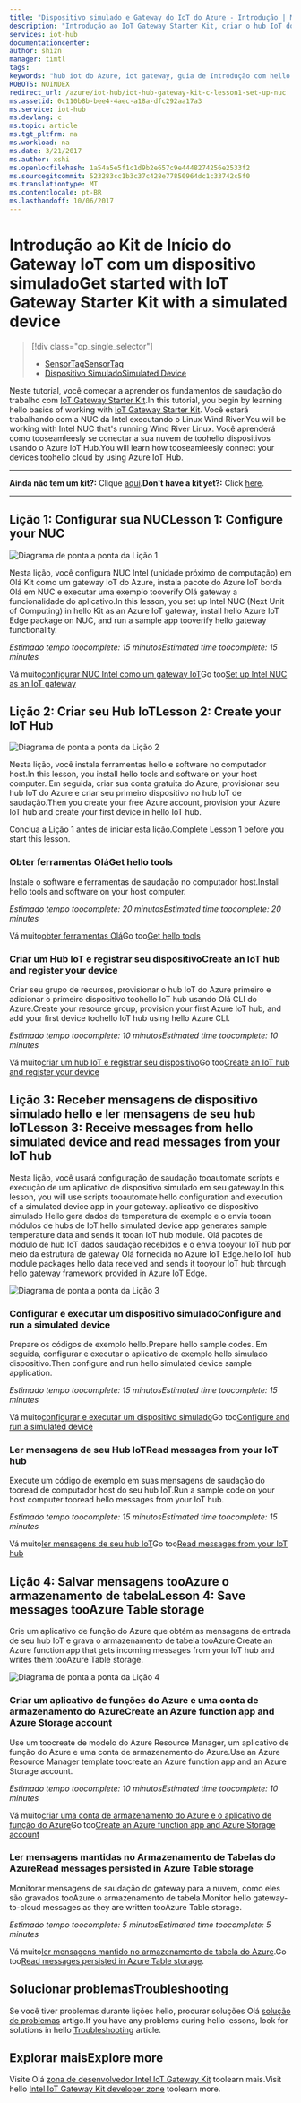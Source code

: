 ```yaml
---
title: "Dispositivo simulado e Gateway do IoT do Azure - Introdução | Microsoft Docs"
description: "Introdução ao IoT Gateway Starter Kit, criar o hub IoT do Azure e conecte Gateway toohello IoT hub"
services: iot-hub
documentationcenter: 
author: shizn
manager: timtl
tags: 
keywords: "hub iot do Azure, iot gateway, guia de Introdução com hello internet das coisas, iot toolkit"
ROBOTS: NOINDEX
redirect_url: /azure/iot-hub/iot-hub-gateway-kit-c-lesson1-set-up-nuc
ms.assetid: 0c110b8b-bee4-4aec-a18a-dfc292aa17a3
ms.service: iot-hub
ms.devlang: c
ms.topic: article
ms.tgt_pltfrm: na
ms.workload: na
ms.date: 3/21/2017
ms.author: xshi
ms.openlocfilehash: 1a54a5e5f1c1d9b2e657c9e4448274256e2533f2
ms.sourcegitcommit: 523283cc1b3c37c428e77850964dc1c33742c5f0
ms.translationtype: MT
ms.contentlocale: pt-BR
ms.lasthandoff: 10/06/2017
---
```

# <a name="get-started-with-iot-gateway-starter-kit-with-a-simulated-device"></a><span data-ttu-id="8dcbb-104">Introdução ao Kit de Início do Gateway IoT com um dispositivo simulado</span><span class="sxs-lookup"><span data-stu-id="8dcbb-104">Get started with IoT Gateway Starter Kit with a simulated device</span></span>

> [!div class="op_single_selector"]
> * [<span data-ttu-id="8dcbb-105">SensorTag</span><span class="sxs-lookup"><span data-stu-id="8dcbb-105">SensorTag</span></span>](iot-hub-gateway-kit-c-get-started.md)
> * [<span data-ttu-id="8dcbb-106">Dispositivo Simulado</span><span class="sxs-lookup"><span data-stu-id="8dcbb-106">Simulated Device</span></span>](iot-hub-gateway-kit-c-sim-get-started.md)

<span data-ttu-id="8dcbb-107">Neste tutorial, você começar a aprender os fundamentos de saudação do trabalho com [IoT Gateway Starter Kit](https://aka.ms/gateway-kit).</span><span class="sxs-lookup"><span data-stu-id="8dcbb-107">In this tutorial, you begin by learning hello basics of working with [IoT Gateway Starter Kit](https://aka.ms/gateway-kit).</span></span> <span data-ttu-id="8dcbb-108">Você estará trabalhando com a NUC da Intel executando o Linux Wind River.</span><span class="sxs-lookup"><span data-stu-id="8dcbb-108">You will be working with Intel NUC that's running Wind River Linux.</span></span> <span data-ttu-id="8dcbb-109">Você aprenderá como tooseamleesly se conectar a sua nuvem de toohello dispositivos usando o Azure IoT Hub.</span><span class="sxs-lookup"><span data-stu-id="8dcbb-109">You will learn how tooseamleesly connect your devices toohello cloud by using Azure IoT Hub.</span></span>

***
<span data-ttu-id="8dcbb-110">**Ainda não tem um kit?:** Clique [aqui](https://aka.ms/gateway-kit).</span><span class="sxs-lookup"><span data-stu-id="8dcbb-110">**Don't have a kit yet?:** Click [here](https://aka.ms/gateway-kit).</span></span>
***

## <a name="lesson-1-configure-your-nuc"></a><span data-ttu-id="8dcbb-111">Lição 1: Configurar sua NUC</span><span class="sxs-lookup"><span data-stu-id="8dcbb-111">Lesson 1: Configure your NUC</span></span>
![Diagrama de ponta a ponta da Lição 1](media/iot-hub-gateway-kit-lessons/e2e-sim-Lesson1.png)

<span data-ttu-id="8dcbb-113">Nesta lição, você configura NUC Intel (unidade próximo de computação) em Olá Kit como um gateway IoT do Azure, instala pacote do Azure IoT borda Olá em NUC e executar uma exemplo tooverify Olá gateway a funcionalidade do aplicativo.</span><span class="sxs-lookup"><span data-stu-id="8dcbb-113">In this lesson, you set up Intel NUC (Next Unit of Computing) in hello Kit as an Azure IoT gateway, install hello Azure IoT Edge package on NUC, and run a sample app tooverify hello gateway functionality.</span></span>

<span data-ttu-id="8dcbb-114">*Estimado tempo toocomplete: 15 minutos*</span><span class="sxs-lookup"><span data-stu-id="8dcbb-114">*Estimated time toocomplete: 15 minutes*</span></span>

<span data-ttu-id="8dcbb-115">Vá muito[configurar NUC Intel como um gateway IoT](iot-hub-gateway-kit-c-sim-lesson1-set-up-nuc.md)</span><span class="sxs-lookup"><span data-stu-id="8dcbb-115">Go too[Set up Intel NUC as an IoT gateway](iot-hub-gateway-kit-c-sim-lesson1-set-up-nuc.md)</span></span>

## <a name="lesson-2-create-your-iot-hub"></a><span data-ttu-id="8dcbb-116">Lição 2: Criar seu Hub IoT</span><span class="sxs-lookup"><span data-stu-id="8dcbb-116">Lesson 2: Create your IoT Hub</span></span>
![Diagrama de ponta a ponta da Lição 2](media/iot-hub-gateway-kit-lessons/e2e-sim-Lesson2.png)

<span data-ttu-id="8dcbb-118">Nesta lição, você instala ferramentas hello e software no computador host.</span><span class="sxs-lookup"><span data-stu-id="8dcbb-118">In this lesson, you install hello tools and software on your host computer.</span></span> <span data-ttu-id="8dcbb-119">Em seguida, criar sua conta gratuita do Azure, provisionar seu hub IoT do Azure e criar seu primeiro dispositivo no hub IoT de saudação.</span><span class="sxs-lookup"><span data-stu-id="8dcbb-119">Then you create your free Azure account, provision your Azure IoT hub and create your first device in hello IoT hub.</span></span>

<span data-ttu-id="8dcbb-120">Conclua a Lição 1 antes de iniciar esta lição.</span><span class="sxs-lookup"><span data-stu-id="8dcbb-120">Complete Lesson 1 before you start this lesson.</span></span>

### <a name="get-hello-tools"></a><span data-ttu-id="8dcbb-121">Obter ferramentas Olá</span><span class="sxs-lookup"><span data-stu-id="8dcbb-121">Get hello tools</span></span>
<span data-ttu-id="8dcbb-122">Instale o software e ferramentas de saudação no computador host.</span><span class="sxs-lookup"><span data-stu-id="8dcbb-122">Install hello tools and software on your host computer.</span></span>

<span data-ttu-id="8dcbb-123">*Estimado tempo toocomplete: 20 minutos*</span><span class="sxs-lookup"><span data-stu-id="8dcbb-123">*Estimated time toocomplete: 20 minutes*</span></span>

<span data-ttu-id="8dcbb-124">Vá muito[obter ferramentas Olá](iot-hub-gateway-kit-c-sim-lesson2-get-the-tools-win32.md)</span><span class="sxs-lookup"><span data-stu-id="8dcbb-124">Go too[Get hello tools](iot-hub-gateway-kit-c-sim-lesson2-get-the-tools-win32.md)</span></span>

### <a name="create-an-iot-hub-and-register-your-device"></a><span data-ttu-id="8dcbb-125">Criar um Hub IoT e registrar seu dispositivo</span><span class="sxs-lookup"><span data-stu-id="8dcbb-125">Create an IoT hub and register your device</span></span>
<span data-ttu-id="8dcbb-126">Criar seu grupo de recursos, provisionar o hub IoT do Azure primeiro e adicionar o primeiro dispositivo toohello IoT hub usando Olá CLI do Azure.</span><span class="sxs-lookup"><span data-stu-id="8dcbb-126">Create your resource group, provision your first Azure IoT hub, and add your first device toohello IoT hub using hello Azure CLI.</span></span>

<span data-ttu-id="8dcbb-127">*Estimado tempo toocomplete: 10 minutos*</span><span class="sxs-lookup"><span data-stu-id="8dcbb-127">*Estimated time toocomplete: 10 minutes*</span></span>

<span data-ttu-id="8dcbb-128">Vá muito[criar um hub IoT e registrar seu dispositivo](iot-hub-gateway-kit-c-sim-lesson2-register-device.md)</span><span class="sxs-lookup"><span data-stu-id="8dcbb-128">Go too[Create an IoT hub and register your device](iot-hub-gateway-kit-c-sim-lesson2-register-device.md)</span></span>

## <a name="lesson-3-receive-messages-from-hello-simulated-device-and-read-messages-from-your-iot-hub"></a><span data-ttu-id="8dcbb-129">Lição 3: Receber mensagens de dispositivo simulado hello e ler mensagens de seu hub IoT</span><span class="sxs-lookup"><span data-stu-id="8dcbb-129">Lesson 3: Receive messages from hello simulated device and read messages from your IoT hub</span></span>
<span data-ttu-id="8dcbb-130">Nesta lição, você usará configuração de saudação tooautomate scripts e execução de um aplicativo de dispositivo simulado em seu gateway.</span><span class="sxs-lookup"><span data-stu-id="8dcbb-130">In this lesson, you will use scripts tooautomate hello configuration and execution of a simulated device app in your gateway.</span></span> <span data-ttu-id="8dcbb-131">aplicativo de dispositivo simulado Hello gera dados de temperatura de exemplo e o envia tooan módulos de hubs de IoT.</span><span class="sxs-lookup"><span data-stu-id="8dcbb-131">hello simulated device app generates sample temperature data and sends it tooan IoT hub module.</span></span> <span data-ttu-id="8dcbb-132">Olá pacotes de módulo de hub IoT dados saudação recebidos e o envia tooyour IoT hub por meio da estrutura de gateway Olá fornecida no Azure IoT Edge.</span><span class="sxs-lookup"><span data-stu-id="8dcbb-132">hello IoT hub module packages hello data received and sends it tooyour IoT hub through hello gateway framework provided in Azure IoT Edge.</span></span>

![Diagrama de ponta a ponta da Lição 3](media/iot-hub-gateway-kit-lessons/e2e-sim-Lesson3.png)

### <a name="configure-and-run-a-simulated-device"></a><span data-ttu-id="8dcbb-134">Configurar e executar um dispositivo simulado</span><span class="sxs-lookup"><span data-stu-id="8dcbb-134">Configure and run a simulated device</span></span>
<span data-ttu-id="8dcbb-135">Prepare os códigos de exemplo hello.</span><span class="sxs-lookup"><span data-stu-id="8dcbb-135">Prepare hello sample codes.</span></span> <span data-ttu-id="8dcbb-136">Em seguida, configurar e executar o aplicativo de exemplo hello simulado dispositivo.</span><span class="sxs-lookup"><span data-stu-id="8dcbb-136">Then configure and run hello simulated device sample application.</span></span>

<span data-ttu-id="8dcbb-137">*Estimado tempo toocomplete: 15 minutos*</span><span class="sxs-lookup"><span data-stu-id="8dcbb-137">*Estimated time toocomplete: 15 minutes*</span></span>

<span data-ttu-id="8dcbb-138">Vá muito[configurar e executar um dispositivo simulado](iot-hub-gateway-kit-c-sim-lesson3-configure-simulated-device-app.md)</span><span class="sxs-lookup"><span data-stu-id="8dcbb-138">Go too[Configure and run a simulated device](iot-hub-gateway-kit-c-sim-lesson3-configure-simulated-device-app.md)</span></span>

### <a name="read-messages-from-your-iot-hub"></a><span data-ttu-id="8dcbb-139">Ler mensagens de seu Hub IoT</span><span class="sxs-lookup"><span data-stu-id="8dcbb-139">Read messages from your IoT hub</span></span>
<span data-ttu-id="8dcbb-140">Execute um código de exemplo em suas mensagens de saudação do tooread de computador host do seu hub IoT.</span><span class="sxs-lookup"><span data-stu-id="8dcbb-140">Run a sample code on your host computer tooread hello messages from your IoT hub.</span></span>

<span data-ttu-id="8dcbb-141">*Estimado tempo toocomplete: 15 minutos*</span><span class="sxs-lookup"><span data-stu-id="8dcbb-141">*Estimated time toocomplete: 15 minutes*</span></span>

<span data-ttu-id="8dcbb-142">Vá muito[ler mensagens de seu hub IoT](iot-hub-gateway-kit-c-sim-lesson3-read-messages-from-hub.md)</span><span class="sxs-lookup"><span data-stu-id="8dcbb-142">Go too[Read messages from your IoT hub](iot-hub-gateway-kit-c-sim-lesson3-read-messages-from-hub.md)</span></span>

## <a name="lesson-4-save-messages-tooazure-table-storage"></a><span data-ttu-id="8dcbb-143">Lição 4: Salvar mensagens tooAzure o armazenamento de tabela</span><span class="sxs-lookup"><span data-stu-id="8dcbb-143">Lesson 4: Save messages tooAzure Table storage</span></span>
<span data-ttu-id="8dcbb-144">Crie um aplicativo de função do Azure que obtém as mensagens de entrada de seu hub IoT e grava o armazenamento de tabela tooAzure.</span><span class="sxs-lookup"><span data-stu-id="8dcbb-144">Create an Azure function app that gets incoming messages from your IoT hub and writes them tooAzure Table storage.</span></span>

![Diagrama de ponta a ponta da Lição 4](media/iot-hub-gateway-kit-lessons/e2e-sim-Lesson4.png)

### <a name="create-an-azure-function-app-and-azure-storage-account"></a><span data-ttu-id="8dcbb-146">Criar um aplicativo de funções do Azure e uma conta de armazenamento do Azure</span><span class="sxs-lookup"><span data-stu-id="8dcbb-146">Create an Azure function app and Azure Storage account</span></span>
<span data-ttu-id="8dcbb-147">Use um toocreate de modelo do Azure Resource Manager, um aplicativo de função do Azure e uma conta de armazenamento do Azure.</span><span class="sxs-lookup"><span data-stu-id="8dcbb-147">Use an Azure Resource Manager template toocreate an Azure function app and an Azure Storage account.</span></span>

<span data-ttu-id="8dcbb-148">*Estimado tempo toocomplete: 10 minutos*</span><span class="sxs-lookup"><span data-stu-id="8dcbb-148">*Estimated time toocomplete: 10 minutes*</span></span>

<span data-ttu-id="8dcbb-149">Vá muito[criar uma conta de armazenamento do Azure e o aplicativo de função do Azure](iot-hub-gateway-kit-c-sim-lesson4-deploy-resource-manager-template.md)</span><span class="sxs-lookup"><span data-stu-id="8dcbb-149">Go too[Create an Azure function app and Azure Storage account](iot-hub-gateway-kit-c-sim-lesson4-deploy-resource-manager-template.md)</span></span>

### <a name="read-messages-persisted-in-azure-table-storage"></a><span data-ttu-id="8dcbb-150">Ler mensagens mantidas no Armazenamento de Tabelas do Azure</span><span class="sxs-lookup"><span data-stu-id="8dcbb-150">Read messages persisted in Azure Table storage</span></span>
<span data-ttu-id="8dcbb-151">Monitorar mensagens de saudação do gateway para a nuvem, como eles são gravados tooAzure o armazenamento de tabela.</span><span class="sxs-lookup"><span data-stu-id="8dcbb-151">Monitor hello gateway-to-cloud messages as they are written tooAzure Table storage.</span></span>

<span data-ttu-id="8dcbb-152">*Estimado tempo toocomplete: 5 minutos*</span><span class="sxs-lookup"><span data-stu-id="8dcbb-152">*Estimated time toocomplete: 5 minutes*</span></span>

<span data-ttu-id="8dcbb-153">Vá muito[ler mensagens mantido no armazenamento de tabela do Azure](iot-hub-gateway-kit-c-sim-lesson4-read-table-storage.md).</span><span class="sxs-lookup"><span data-stu-id="8dcbb-153">Go too[Read messages persisted in Azure Table storage](iot-hub-gateway-kit-c-sim-lesson4-read-table-storage.md).</span></span>

## <a name="troubleshooting"></a><span data-ttu-id="8dcbb-154">Solucionar problemas</span><span class="sxs-lookup"><span data-stu-id="8dcbb-154">Troubleshooting</span></span>
<span data-ttu-id="8dcbb-155">Se você tiver problemas durante lições hello, procurar soluções Olá [solução de problemas](iot-hub-gateway-kit-c-sim-troubleshooting.md) artigo.</span><span class="sxs-lookup"><span data-stu-id="8dcbb-155">If you have any problems during hello lessons, look for solutions in hello [Troubleshooting](iot-hub-gateway-kit-c-sim-troubleshooting.md) article.</span></span>

## <a name="explore-more"></a><span data-ttu-id="8dcbb-156">Explorar mais</span><span class="sxs-lookup"><span data-stu-id="8dcbb-156">Explore more</span></span>
<span data-ttu-id="8dcbb-157">Visite Olá [zona de desenvolvedor Intel IoT Gateway Kit](https://software.intel.com/en-us/iot/hardware/gateways/dev-kit) toolearn mais.</span><span class="sxs-lookup"><span data-stu-id="8dcbb-157">Visit hello [Intel IoT Gateway Kit developer zone](https://software.intel.com/en-us/iot/hardware/gateways/dev-kit) toolearn more.</span></span>

